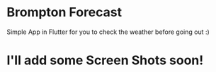 # Brompton Forecast

Simple App in Flutter for you to check the weather before going out :)

# I'll add some Screen Shots soon!
